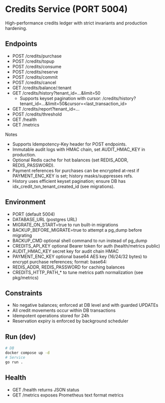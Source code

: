 # Credits Service (PORT 5004)

High-performance credits ledger with strict invariants and production hardening.

## Endpoints
- POST /credits/purchase
- POST /credits/topup
- POST /credits/consume
- POST /credits/reserve
- POST /credits/commit
- POST /credits/cancel
- GET  /credits/balance/:tenant
- GET  /credits/history?tenant_id=...&limit=50
	- Supports keyset pagination with cursor: /credits/history?tenant_id=...&limit=50&cursor=<last_transaction_id>
- GET  /credits/report?tenant_id=...
- POST /credits/threshold
- GET  /health
- GET  /metrics

Notes
- Supports Idempotency-Key header for POST endpoints.
- Immutable audit logs with HMAC chain, set AUDIT_HMAC_KEY in production.
- Optional Redis cache for hot balances (set REDIS_ADDR, REDIS_PASSWORD).
- Payment references for purchases can be encrypted at-rest if PAYMENT_ENC_KEY is set; history masks/suppresses refs.
 - History uses efficient keyset pagination; ensure DB has idx_credit_txn_tenant_created_id (see migrations).

## Environment
- PORT (default 5004)
- DATABASE_URL (postgres URL)
- MIGRATE_ON_START=true to run built-in migrations
- BACKUP_BEFORE_MIGRATE=true to attempt a pg_dump before migrating
- BACKUP_CMD optional shell command to run instead of pg_dump
- CREDITS_API_KEY optional Bearer token for auth (health/metrics public)
- AUDIT_HMAC_KEY secret key for audit chain HMAC
- PAYMENT_ENC_KEY optional base64 AES key (16/24/32 bytes) to encrypt purchase references; format: base64:<key>
- REDIS_ADDR, REDIS_PASSWORD for caching balances
- CREDITS_HTTP_PATH_* to tune metrics path normalization (see pkg/metrics)

## Constraints
- No negative balances; enforced at DB level and with guarded UPDATEs
- All credit movements occur within DB transactions
- Idempotent operations stored for 24h
- Reservation expiry is enforced by background scheduler

## Run (dev)
```bash
# DB
docker compose up -d
# Service
go run .
```

## Health
- GET /health returns JSON status
- GET /metrics exposes Prometheus text format metrics
